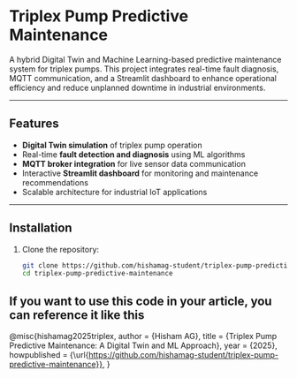 # Triplex Pump Predictive Maintenance

A hybrid Digital Twin and Machine Learning-based predictive maintenance system for triplex pumps. This project integrates real-time fault diagnosis, MQTT communication, and a Streamlit dashboard to enhance operational efficiency and reduce unplanned downtime in industrial environments.

---

## Features

- **Digital Twin simulation** of triplex pump operation
- Real-time **fault detection and diagnosis** using ML algorithms
- **MQTT broker integration** for live sensor data communication
- Interactive **Streamlit dashboard** for monitoring and maintenance recommendations
- Scalable architecture for industrial IoT applications

---

## Installation

1. Clone the repository:

   ```bash
   git clone https://github.com/hishamag-student/triplex-pump-predictive-maintenance.git
   cd triplex-pump-predictive-maintenance

## If you want to use this code in your article, you can reference it like this

@misc{hishamag2025triplex,
  author = {Hisham AG},
  title = {Triplex Pump Predictive Maintenance: A Digital Twin and ML Approach},
  year = {2025},
  howpublished = {\url{https://github.com/hishamag-student/triplex-pump-predictive-maintenance}},
}
